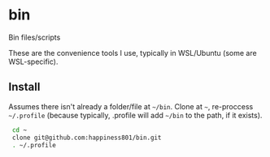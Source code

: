 # bin
Bin files/scripts

These are the convenience tools I use, typically in WSL/Ubuntu (some are WSL-specific).

## Install

Assumes there isn't already a folder/file at `~/bin`.
Clone at `~`, re-proccess `~/.profile` (because typically, .profile will add `~/bin` to the path, if it exists).

```bash
 cd ~
 clone git@github.com:happiness801/bin.git
 . ~/.profile
```
